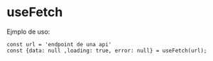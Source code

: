 # useFetch

Ejmplo de uso:

```
const url = 'endpoint de una api'
const {data: null ,loading: true, error: null} = useFetch(url);


```
